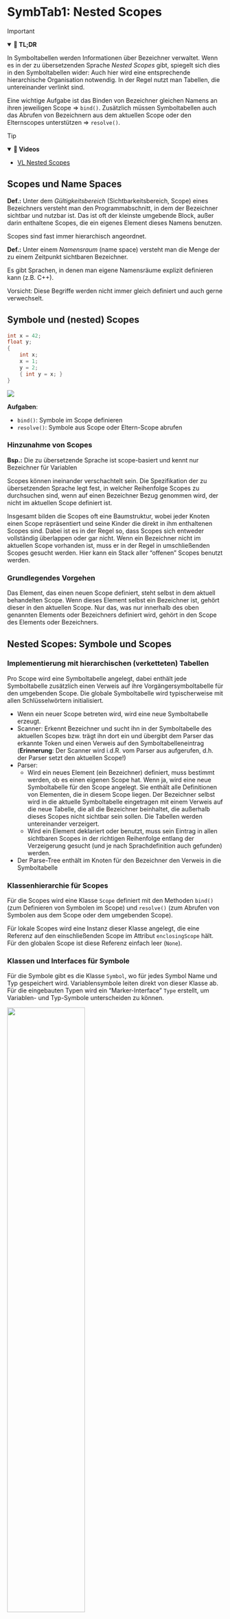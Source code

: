 # SymbTab1: Nested Scopes

> [!IMPORTANT]
>
> <details open>
>
> <summary><strong>🎯 TL;DR</strong></summary>
>
> In Symboltabellen werden Informationen über Bezeichner verwaltet. Wenn
> es in der zu übersetzenden Sprache *Nested Scopes* gibt, spiegelt sich
> dies in den Symboltabellen wider: Auch hier wird eine entsprechende
> hierarchische Organisation notwendig. In der Regel nutzt man Tabellen,
> die untereinander verlinkt sind.
>
> Eine wichtige Aufgabe ist das Binden von Bezeichner gleichen Namens an
> ihren jeweiligen Scope =\> `bind()`. Zusätzlich müssen Symboltabellen
> auch das Abrufen von Bezeichnern aus dem aktuellen Scope oder den
> Elternscopes unterstützen =\> `resolve()`.
>
> </details>

> [!TIP]
>
> <details open>
>
> <summary><strong>🎦 Videos</strong></summary>
>
> - [VL Nested Scopes](https://youtu.be/CdM1gvsi6P0)
>
> </details>

## Scopes und Name Spaces

**Def.:** Unter dem *Gültigkeitsbereich* (Sichtbarkeitsbereich, Scope)
eines Bezeichners versteht man den Programmabschnitt, in dem der
Bezeichner sichtbar und nutzbar ist. Das ist oft der kleinste umgebende
Block, außer darin enthaltene Scopes, die ein eigenes Element dieses
Namens benutzen.

Scopes sind fast immer hierarchisch angeordnet.

**Def.:** Unter einem *Namensraum* (name space) versteht man die Menge
der zu einem Zeitpunkt sichtbaren Bezeichner.

Es gibt Sprachen, in denen man eigene Namensräume explizit definieren
kann (z.B. C++).

Vorsicht: Diese Begriffe werden nicht immer gleich definiert und auch
gerne verwechselt.

## Symbole und (nested) Scopes

``` c
int x = 42;
float y;
{
    int x;
    x = 1;
    y = 2;
    { int y = x; }
}
```

<picture><source media="(prefers-color-scheme: light)" srcset="images/nestedscopes_light.png"><source media="(prefers-color-scheme: dark)" srcset="images/nestedscopes_dark.png"><img src="images/nestedscopes.png"></picture>

**Aufgaben**:

- `bind()`: Symbole im Scope definieren
- `resolve()`: Symbole aus Scope oder Eltern-Scope abrufen

### Hinzunahme von Scopes

**Bsp.:** Die zu übersetzende Sprache ist scope-basiert und kennt nur
Bezeichner für Variablen

Scopes können ineinander verschachtelt sein. Die Spezifikation der zu
übersetzenden Sprache legt fest, in welcher Reihenfolge Scopes zu
durchsuchen sind, wenn auf einen Bezeichner Bezug genommen wird, der
nicht im aktuellen Scope definiert ist.

Insgesamt bilden die Scopes oft eine Baumstruktur, wobei jeder Knoten
einen Scope repräsentiert und seine Kinder die direkt in ihm enthaltenen
Scopes sind. Dabei ist es in der Regel so, dass Scopes sich entweder
vollständig überlappen oder gar nicht. Wenn ein Bezeichner nicht im
aktuellen Scope vorhanden ist, muss er in der Regel in umschließenden
Scopes gesucht werden. Hier kann ein Stack aller “offenen” Scopes
benutzt werden.

### Grundlegendes Vorgehen

Das Element, das einen neuen Scope definiert, steht selbst in dem
aktuell behandelten Scope. Wenn dieses Element selbst ein Bezeichner
ist, gehört dieser in den aktuellen Scope. Nur das, was nur innerhalb
des oben genannten Elements oder Bezeichners definiert wird, gehört in
den Scope des Elements oder Bezeichners.

## Nested Scopes: Symbole und Scopes

### Implementierung mit hierarchischen (verketteten) Tabellen

Pro Scope wird eine Symboltabelle angelegt, dabei enthält jede
Symboltabelle zusätzlich einen Verweis auf ihre Vorgängersymboltabelle
für den umgebenden Scope. Die globale Symboltabelle wird typischerweise
mit allen Schlüsselwörtern initialisiert.

- Wenn ein neuer Scope betreten wird, wird eine neue Symboltabelle
  erzeugt.
- Scanner: Erkennt Bezeichner und sucht ihn in der Symboltabelle des
  aktuellen Scopes bzw. trägt ihn dort ein und übergibt dem Parser das
  erkannte Token und einen Verweis auf den Symboltabelleneintrag
  (**Erinnerung**: Der Scanner wird i.d.R. vom Parser aus aufgerufen,
  d.h. der Parser setzt den aktuellen Scope!)
- Parser:
  - Wird ein neues Element (ein Bezeichner) definiert, muss bestimmt
    werden, ob es einen eigenen Scope hat. Wenn ja, wird eine neue
    Symboltabelle für den Scope angelegt. Sie enthält alle Definitionen
    von Elementen, die in diesem Scope liegen. Der Bezeichner selbst
    wird in die aktuelle Symboltabelle eingetragen mit einem Verweis auf
    die neue Tabelle, die all die Bezeichner beinhaltet, die außerhalb
    dieses Scopes nicht sichtbar sein sollen. Die Tabellen werden
    untereinander verzeigert.
  - Wird ein Element deklariert oder benutzt, muss sein Eintrag in allen
    sichtbaren Scopes in der richtigen Reihenfolge entlang der
    Verzeigerung gesucht (und je nach Sprachdefinition auch gefunden)
    werden.
- Der Parse-Tree enthält im Knoten für den Bezeichner den Verweis in die
  Symboltabelle

### Klassenhierarchie für Scopes

Für die Scopes wird eine Klasse `Scope` definiert mit den Methoden
`bind()` (zum Definieren von Symbolen im Scope) und `resolve()` (zum
Abrufen von Symbolen aus dem Scope oder dem umgebenden Scope).

Für lokale Scopes wird eine Instanz dieser Klasse angelegt, die eine
Referenz auf den einschließenden Scope im Attribut `enclosingScope`
hält. Für den globalen Scope ist diese Referenz einfach leer (`None`).

### Klassen und Interfaces für Symbole

Für die Symbole gibt es die Klasse `Symbol`, wo für jedes Symbol Name
und Typ gespeichert wird. Variablensymbole leiten direkt von dieser
Klasse ab. Für die eingebauten Typen wird ein “Marker-Interface” `Type`
erstellt, um Variablen- und Typ-Symbole unterscheiden zu können.

<picture><source media="(prefers-color-scheme: light)" srcset="images/nestedscopesuml_light.png"><source media="(prefers-color-scheme: dark)" srcset="images/nestedscopesuml_dark.png"><img src="images/nestedscopesuml.png" width="60%"></picture>

Quelle: Nested Scopes: Eigene Modellierung nach einer Idee in ([Parr
2010](#ref-Parr2010), p. 142)

### Alternative Implementierung über einen Stack

- Der Parse Tree bzw. der AST enthalten an den Knoten, die jeweils einen
  ganzen Scope repräsentieren, einen Verweis auf die Symboltabelle
  dieses Scopes.
- Die Scopes werden in einem Stack verwaltet.
- Wird ein Scope betreten beim Baumdurchlauf, wird ein Verweis auf seine
  Symboltabelle auf den Stack gepackt.
- Die Suche von Bezeichnern in umliegenden Scopes erfordert ein
  Durchsuchen des Stacks von oben nach unten.
- Beim Verlassen eines Scopes beim Baumdurchlauf wird der Scope vom
  Stack entfernt.

## Nested Scopes: Definieren und Auflösen von Namen

``` python
class Scope:
    Scope enclosingScope    # None if global (outermost) scope
    Symbol<String, Symbol> symbols

    def resolve(name):
        # do we know "name" here?
        if symbols[name]: return symbols[name]
        # if not here, check any enclosing scope
        if enclosingScope: return enclosingScope.resolve(name)
        else: return None     # not found

    def bind(symbol):
        symbols[symbol.name] = symbol
        symbol.scope = self     # track the scope in each symbol
```

Quelle: Nested Scopes: Eigene Implementierung nach einer Idee in ([Parr
2010](#ref-Parr2010), p. 169)

**Anmerkung**: In der Klasse `Symbol` kann man ein Feld `scope` vom Typ
`Scope` implementieren. Damit “weiss” jedes Symbol, in welchem Scope es
definiert ist und man muss sich auf der Suche nach dem Scope eines
Symbols ggf. nicht erst durch die Baumstruktur hangeln. Aus technischer
Sicht verhindert das Attribut das Aufräumen eines lokalen Scopes durch
den Garbage Collector, wenn man den lokalen Scope wieder verlässt: Jeder
Scope hat eine Referenz auf den umgebenden (Eltern-) Scope (Feld
`enclosingScope`). Wenn man den aktuellen Scope “nach oben” verlässt,
würde der eben verlassene lokale Scope bei nächster Gelegenheit
aufgeräumt, wenn es keine weiteren Referenzen auf diesen gäbe. Da nun
aber die Symbole, die in diesem Scope definiert wurden, auf diesen
verweisen, passiert das nicht :)

## Nested Scopes: Listener

Mit einem passenden Listener kann man damit die nötigen Scopes aufbauen:

- `enterStart`:
  - erzeuge neuen globalen Scope
  - definiere und pushe die eingebauten Typen
- `exitVarDecl`:
  - löse den Typ der Variablen im aktuellen Scope auf
  - definiere ein neues Variablensymbol im aktuellen Scope
- `exitVar`:
  - löse die Variable im aktuellen Scope auf
- `enterBlock`:
  - erzeuge neuen lokalen Scope, wobei der aktuelle Scope der
    Elternscope ist
  - ersetze den aktuellen Scope durch den lokalen Scope
- `exitBlock`:
  - ersetze den aktuellen Scope durch dessen Elternscope

``` yacc
start   :   stat+ ;

stat    : block | varDecl | expr ';' ;
block   : '{' stat* '}' ;

varDecl : type ID ('=' expr)? ';' ;
expr    : var '=' INT ;

var     : ID ;
type    : 'float' | 'int' ;
```

Relevanter Ausschnitt aus der Grammatik

``` c
int x = 42;

{ int y = 9; x = 7; }
```

``` python
class MyListener(BaseListener):
    Scope scope

    def enterStart(Parser.FileContext ctx):
        globals = Scope()
        globals.bind(BuiltIn("int"))
        globals.bind(BuiltIn("float"))
        scope = globals

    def enterBlock(Parser.BlockContext ctx):
        scope = Scope(scope)
    def exitBlock(Parser.BlockContext ctx):
        scope = scope.enclosingScope

    def exitVarDecl(Parser.VarDeclContext ctx):
        t = scope.resolve(ctx.type().getText())
        var = Variable(ctx.ID().getText(), t)
        scope.bind(var)
    def exitVar(Parser.VarContext ctx):
        name = ctx.ID().getText()
        var = scope.resolve(name)
        if var == None: error("no such var: " + name)
```

*Anmerkung*: Um den Code auf die Folie zu bekommen, ist dies ein Mix aus
Java und Python geworden. Sry ;)

In der Methode `exitVar()` wird das Variablensymbol beim Ablaufen des
AST lediglich aufgelöst und ein Fehler geworfen, wenn das
Variablensymbol (noch) nicht bekannt ist. Hier könnte man weiteres
Type-Checking und/oder -Propagation ansetzen.

Später im Interpreter muss an dieser Stelle dann aber auch der **Wert**
der Variablen abgerufen werden …

## Löschen von Symboltabellen

Möglicherweise sind die Symboltabellen nach der Identifizierungsphase
der Elemente überflüssig, weil die zusammengetragenen Informationen als
Attribute im AST stehen. Die Knoten enthalten dann Verweise auf
definierende Knoten von Elementen, nicht mehr auf Einträge in den
Symboltabellen. In diesem Fall können die Symboltabellen nach der
Identifizierung gelöscht werden, wenn sie nicht z.B. für einen
symbolischen Debugger noch gebraucht werden.

## Wrap-Up

- Symboltabellen: Verwaltung von Symbolen und Typen (Informationen über
  Bezeichner)

<!-- -->

- Blöcke: Nested Scopes =\> hierarchische Organisation
- Binden von Bezeichner gleichen Namens an ihren jeweiligen Scope =\>
  `bind()`
- Abrufen von Bezeichnern aus dem aktuellen Scope oder den Elternscopes
  =\> `resolve()`

## 📖 Zum Nachlesen

- Mogensen ([2017](#ref-Mogensen2017)): Kapitel 3
- Parr ([2014](#ref-Parr2014)): Kapitel 6.4 und 8.4
- Parr ([2010](#ref-Parr2010)): Kapitel 6, 7 und 8

> [!NOTE]
>
> <details>
>
> <summary><strong>✅ Lernziele</strong></summary>
>
> - k3: Ich kann Symboltabellen für Nested Scopes implementieren unter
>   Nutzung von passenden Strukturen/Klassen und einem Listener
> - k3: Ich kann Symbole über die Scopes auflösen
> - k3: Ich kann einfache statische Prüfungen anhand der Symboltabellen
>   durchführen
>
> </details>

------------------------------------------------------------------------

> [!NOTE]
>
> <details>
>
> <summary><strong>👀 Quellen</strong></summary>
>
> <div id="refs" class="references csl-bib-body hanging-indent"
> entry-spacing="0">
>
> <div id="ref-Mogensen2017" class="csl-entry">
>
> Mogensen, T. 2017. *Introduction to Compiler Design*. Springer.
> <https://doi.org/10.1007/978-3-319-66966-3>.
>
> </div>
>
> <div id="ref-Parr2010" class="csl-entry">
>
> Parr, T. 2010. *Language Implementation Patterns*. Pragmatic
> Bookshelf.
> <https://learning.oreilly.com/library/view/language-implementation-patterns/9781680500097/>.
>
> </div>
>
> <div id="ref-Parr2014" class="csl-entry">
>
> ———. 2014. *The Definitive ANTLR 4 Reference*. Pragmatic Bookshelf.
> <https://learning.oreilly.com/library/view/the-definitive-antlr/9781941222621/>.
>
> </div>
>
> </div>
>
> </details>

------------------------------------------------------------------------

<img src="https://licensebuttons.net/l/by-sa/4.0/88x31.png" width="10%">

Unless otherwise noted, this work is licensed under CC BY-SA 4.0.

<blockquote><p><sup><sub><strong>Last modified:</strong> c06ddae (tooling: rename origin to credits, 2025-08-22)<br></sub></sup></p></blockquote>
